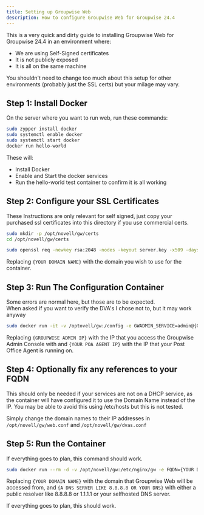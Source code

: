 ```yaml
---
title: Setting up Groupwise Web
description: How to configure Groupwise Web for Groupwise 24.4
---
```


This is a very quick and dirty guide to installing Groupwise Web for Groupwise 24.4 in an environment where:
 - We are using Self-Signed certificates
 - It is not publicly exposed
 - It is all on the same machine

You shouldn't need to change too much about this setup for other environments (probably just the SSL certs) but your milage may vary.

## Step 1: Install Docker
On the server where you want to run web, run these commands:

```sh
sudo zypper install docker
sudo systemctl enable docker
sudo systemctl start docker
docker run hello-world
```

These will:
- Install Docker
- Enable and Start the docker services
- Run the hello-world test container to confirm it is all working

## Step 2: Configure your SSL Certificates

These Instructions are only relevant for self signed, just copy your purchased ssl certificates into this directory if you use commercial certs.

```sh
sudo mkdir -p /opt/novell/gw/certs
cd /opt/novell/gw/certs

sudo openssl req -newkey rsa:2048 -nodes -keyout server.key -x509 -days 365 -out server.crt -subj "/CN={YOUR DOMAIN NAME}" -addext "subjectAltName=DNS:{YOUR DOMAIN NAME}"
```

Replacing `{YOUR DOMAIN NAME}` with the domain you wish to use for the container.

## Step 3: Run The Configuration Container

Some errors are normal here, but those are to be expected.\
When asked if you want to verify the DVA's I chose not to, but it may work anyway

```sh
sudo docker run -it -v /optovell/gw:/config -e GWADMIN_SERVICE=admin@{GROUPWISE ADMIN IP}:9710 -e GWSOAP_HOST_DEFAULT={YOUR POA AGENT IP} mfgroupwise/web-config
```

Replacing `{GROUPWISE ADMIN IP}` with the IP that you access the Groupwise Admin Console with
and `{YOUR POA AGENT IP}` with the IP that your Post Office Agent is running on.

## Step 4: Optionally fix any references to your FQDN
This should only be needed if your services are not on a DHCP service, as the container will have configured it to use the Domain Name instead of the IP. You may be able to avoid this using /etc/hosts but this is not tested.

Simply change the domain names to their IP addresses in `/opt/novell/gw/web.conf` and `/opt/novell/gw/dvas.conf`

## Step 5: Run the Container
If everything goes to plan, this command should work.

```sh
sudo docker run --rm -d -v /opt/novell/gw:/etc/nginx/gw -e FQDN={YOUR DOMAIN NAME} -e DNS_SERVER={A DNS SERVER LIKE 8.8.8.8 OR YOUR DNS} -p 80:80 -p 443:443 -v  /opt/novell/gw/certs:/certs -v /opt/novell/gw/logs:/var/log/nginx -e GWSOAP_SSL_VERIFY=off mfgroupwise/web:latest
```

Replacing `{YOUR DOMAIN NAME}` with the domain that Groupwise Web will be accessed from, and `{A DNS SERVER LIKE 8.8.8.8 OR YOUR DNS}` with either a public resolver like 8.8.8.8 or 1.1.1.1 or your selfhosted DNS server.

If everything goes to plan, this should work.
